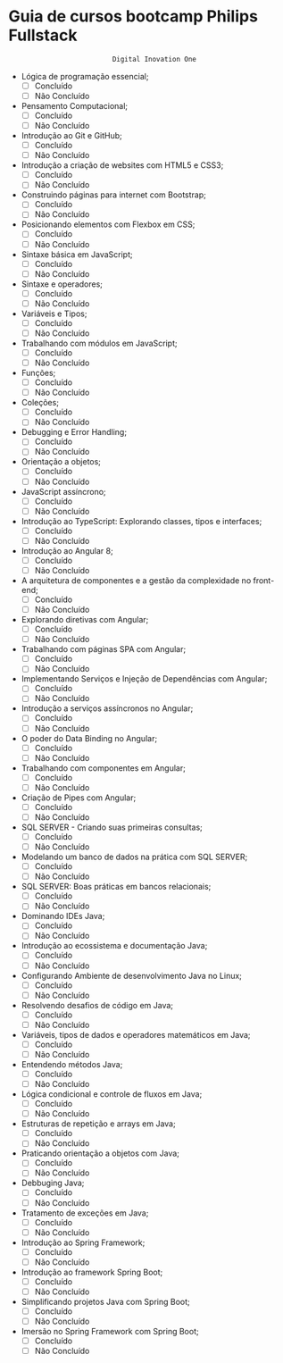 # Guia de cursos bootcamp Philips Fullstack

~~~html
                          Digital Inovation One
~~~


* Lógica de programação essencial;
    -[ ] Concluído
    -[ ] Não Concluído
* Pensamento Computacional;
    -[ ] Concluído
    -[ ] Não Concluído
* Introdução ao Git e GitHub;
    -[ ] Concluído
    -[ ] Não Concluído
* Introdução a criação de websites com HTML5 e CSS3;
    -[ ] Concluído
    -[ ] Não Concluído
* Construindo páginas para internet com Bootstrap;
    -[ ] Concluído
    -[ ] Não Concluído
* Posicionando elementos com Flexbox em CSS;
    -[ ] Concluído
    -[ ] Não Concluído
* Sintaxe básica em JavaScript;
    -[ ] Concluído
    -[ ] Não Concluído
* Sintaxe e operadores;
    -[ ] Concluído
    -[ ] Não Concluído
* Variáveis e Tipos;
    -[ ] Concluído
    -[ ] Não Concluído
* Trabalhando com módulos em JavaScript;
    -[ ] Concluído
    -[ ] Não Concluído
* Funções;
    -[ ] Concluído
    -[ ] Não Concluído
* Coleções;
    -[ ] Concluído
    -[ ] Não Concluído
* Debugging e Error Handling;
    -[ ] Concluído
    -[ ] Não Concluído
* Orientação a objetos;
    -[ ] Concluído
    -[ ] Não Concluído
* JavaScript assíncrono;
    -[ ] Concluído
    -[ ] Não Concluído
* Introdução ao TypeScript: Explorando classes, tipos e interfaces;
    -[ ] Concluído
    -[ ] Não Concluído
* Introdução ao Angular 8;
    -[ ] Concluído
    -[ ] Não Concluído
* A arquitetura de componentes e a gestão da complexidade no front-end;
    -[ ] Concluído
    -[ ] Não Concluído
* Explorando diretivas com Angular;
    -[ ] Concluído
    -[ ] Não Concluído
* Trabalhando com páginas SPA com Angular;
    -[ ] Concluído
    -[ ] Não Concluído
* Implementando Serviços e Injeção de Dependências com Angular;
    -[ ] Concluído
    -[ ] Não Concluído
* Introdução a serviços assíncronos no Angular;
    -[ ] Concluído
    -[ ] Não Concluído
* O poder do Data Binding no Angular;
    -[ ] Concluído
    -[ ] Não Concluído
* Trabalhando com componentes em Angular;
    -[ ] Concluído
    -[ ] Não Concluído
* Criação de Pipes com Angular;
    -[ ] Concluído
    -[ ] Não Concluído
* SQL SERVER - Criando suas primeiras consultas;
    -[ ] Concluído
    -[ ] Não Concluído
* Modelando um banco de dados na prática com SQL SERVER;
    -[ ] Concluído
    -[ ] Não Concluído
* SQL SERVER: Boas práticas em bancos relacionais;
    -[ ] Concluído
    -[ ] Não Concluído
* Dominando IDEs Java;
    -[ ] Concluído
    -[ ] Não Concluído
* Introdução ao ecossistema e  documentação Java;
    -[ ] Concluído
    -[ ] Não Concluído
* Configurando Ambiente de desenvolvimento Java no Linux;
    -[ ] Concluído
    -[ ] Não Concluído
* Resolvendo desafios de código em Java;
    -[ ] Concluído
    -[ ] Não Concluído
* Variáveis, tipos de dados e operadores matemáticos em Java;
    -[ ] Concluído
    -[ ] Não Concluído
* Entendendo métodos Java;
    -[ ] Concluído
    -[ ] Não Concluído
* Lógica condicional e controle de fluxos em Java;
    -[ ] Concluído
    -[ ] Não Concluído
* Estruturas de repetição e arrays em Java;
    -[ ] Concluído
    -[ ] Não Concluído
* Praticando orientação a objetos com Java;
    -[ ] Concluído
    -[ ] Não Concluído
* Debbuging Java;
    -[ ] Concluído
    -[ ] Não Concluído
* Tratamento de exceções em Java;
    -[ ] Concluído
    -[ ] Não Concluído
* Introdução ao Spring Framework;
    -[ ] Concluído
    -[ ] Não Concluído
* Introdução ao framework Spring Boot;
    -[ ] Concluído
    -[ ] Não Concluído
* Simplificando projetos Java com Spring Boot;
    -[ ] Concluído
    -[ ] Não Concluído
* Imersão no Spring Framework com Spring Boot;
    -[ ] Concluído
    -[ ] Não Concluído